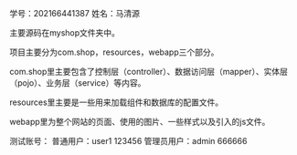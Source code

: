 学号：202166441387
姓名：马清源

主要源码在myshop文件夹中。

项目主要分为com.shop，resources，webapp三个部分。

com.shop里主要包含了控制层（controller）、数据访问层（mapper）、实体层（pojo）、业务层（service）等内容。

resources里主要是一些用来加载组件和数据库的配置文件。

webapp里为整个网站的页面、使用的图片、一些样式以及引入的js文件。


测试账号：
普通用户：user1 123456
管理员用户：admin 666666
